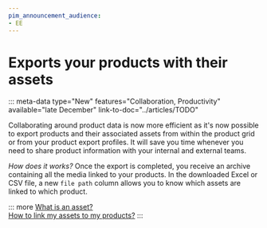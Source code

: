 ```yaml
---
pim_announcement_audience:
- EE
---
```


# Exports your products with their assets
::: meta-data type="New" features="Collaboration, Productivity" available="late December" link-to-doc="../articles/TODO"

Collaborating around product data is now more efficient as it's now possible to export products and their associated assets from within the product grid or from your product export profiles. It will save you time whenever you need to share product information with your internal and external teams.

_How does it works?_ Once the export is completed, you receive an archive containing all the media linked to your products. In the downloaded Excel or CSV file, a new `file path` column allows you to know which assets are linked to which product.

::: more
[What is an asset?](../articles/what-about-assets.html)  
[How to link my assets to my products?](../articles/work-on-a-product.html#work-with-assets-in-an-asset-collection-attribute-ee-only)
:::
